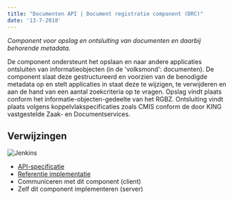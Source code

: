 ```yaml
---
title: "Documenten API | Document registratie component (DRC)"
date: '13-7-2018'
---
```


*Component voor opslag en ontsluiting van documenten en daarbij behorende metadata.*

De component ondersteunt het opslaan en naar andere applicaties ontsluiten van
informatieobjecten (in de 'volksmond': documenten). De component slaat deze
gestructureerd en voorzien van de benodigde metadata op en stelt applicaties in
staat deze te wijzigen, te verwijderen en aan de hand van een aantal
zoekcriteria op te vragen. Opslag vindt plaats conform het
informatie-objecten-gedeelte van het RGBZ. Ontsluiting vindt plaats volgens
koppelvlakspecificaties zoals CMIS conform de door KING vastgestelde Zaak- en
Documentservices.

## Verwijzingen

![Jenkins][jenkins]

* [API-specificatie](https://ref.tst.vng.cloud/drc/api/v1/schema/)
* [Referentie implementatie](https://github.com/VNG-Realisatie/gemma-documentregistratiecomponent)
* Communiceren met dit component (client)
* Zelf dit component implementeren (server)

[jenkins]: https://jenkins.nlx.io/buildStatus/icon?job=gemma-documentregistratiecomponent-stable
